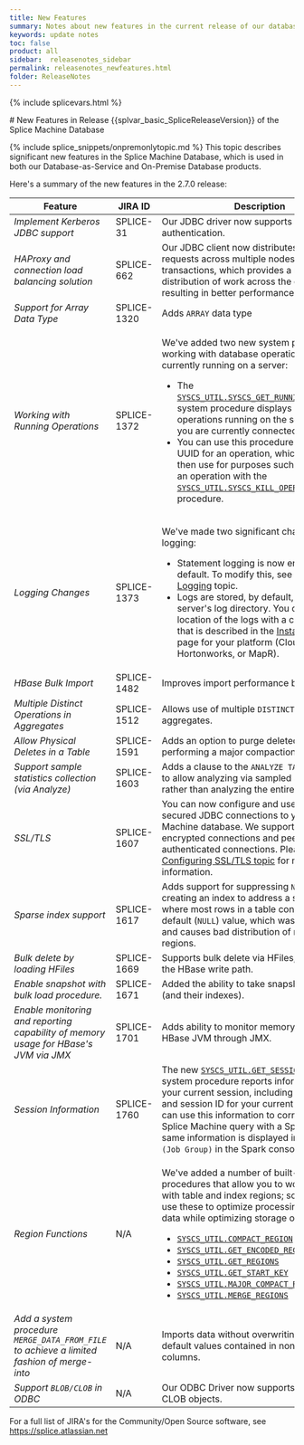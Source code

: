 ```yaml
---
title: New Features
summary: Notes about new features in the current release of our database.
keywords: update notes
toc: false
product: all
sidebar:  releasenotes_sidebar
permalink: releasenotes_newfeatures.html
folder: ReleaseNotes
---
```

{% include splicevars.html %}
<section>
<div class="TopicContent" data-swiftype-index="true" markdown="1">
# New Features in Release {{splvar_basic_SpliceReleaseVersion}} of the Splice Machine Database

{% include splice_snippets/onpremonlytopic.md %}
This topic describes significant new features in the Splice Machine Database, which is used in both our Database-as-Service and On-Premise Database products.

Here's a summary of the new features in the 2.7.0 release:

<table summary="Summary of new features in this release">
    <col />
    <col width="125px" />
    <col />
    <thead>
        <tr>
            <th>Feature</th>
            <th>JIRA ID</th>
            <th>Description</th>
        </tr>
    </thead>
    <tbody>
        <tr>
            <td><em>Implement Kerberos JDBC support</em></td>
            <td>SPLICE-31</td>
            <td>Our JDBC driver now supports Kerberos authentication.</td>
        </tr>
        <tr>
            <td><em>HAProxy and connection load balancing solution</em></td>
            <td>SPLICE-662</td>
            <td>Our JDBC client now distributes query requests across multiple nodes without losing transactions, which provides a more even distribution of work across the cluster, resulting in better performance. </td>
        </tr>
        <tr>
            <td><em>Support for Array Data Type</em></td>
            <td>SPLICE-1320</td>
            <td>Adds <code>ARRAY</code> data type</td>
        </tr>
        <tr>
            <td><em>Working with Running Operations</em></td>
            <td>SPLICE-1372</td>
            <td><p>We've added two new system procedures for working with database operations that are currently running on a server:</p>
            <ul>
                <li>The <a href="sqlref_sysprocs_getrunningops.html"><code>SYSCS_UTIL.SYSCS_GET_RUNNING_OPERATIONS</code></a> system procedure displays a list of the operations running on the server to which you are currently connected.</li>
                <li>You can use this procedure to find the UUID for an operation, which you can then use for purposes such as terminating an operation with the <a href="sqlref_sysprocs_killoperation.html"><code>SYSCS_UTIL.SYSCS_KILL_OPERATION</code></a> system procedure.</li>
            </ul>
            </td>
        </tr>
        <tr>
            <td><em>Logging Changes</em></td>
            <td>SPLICE-1373</td>
            <td><p>We've made two significant changes in logging:</p>
                <ul>
                    <li>Statement logging is now enabled by default. To modify this, see the <a href="developers_tuning_logging">Using Logging</a> topic.</li>
                    <li>Logs are stored, by default, in your region server's log directory. You can modify the location of the logs with a code snippet that is described in the <a href="onprem_install_intro.html">Installation Guide</a> page for your platform (Cloudera, Hortonworks, or MapR).</li>
                </ul>
            </td>
        </tr>
        <tr>
            <td><em>HBase Bulk Import</em></td>
            <td>SPLICE-1482</td>
            <td>Improves import performance by using Hfiles.</td>
        </tr>
        <tr>
            <td><em>Multiple Distinct Operations in Aggregates</em></td>
            <td>SPLICE-1512</td>
            <td>Allows use of multiple <code>DISTINCT</code> operations in aggregates.</td>
        </tr>
        <tr>
            <td><em>Allow Physical Deletes in a Table</em></td>
            <td>SPLICE-1591</td>
            <td>Adds an option to purge deleted rows when performing a major compaction.</td>
        </tr>
        <tr>
            <td><em>Support sample statistics collection (via Analyze)</em></td>
            <td>SPLICE-1603</td>
            <td>Adds a clause to the <code>ANALYZE TABLE</code> command to allow analyzing via sampled statistics, rather than analyzing the entire table.</td>
        </tr>
        <tr>
            <td><em>SSL/TLS</em></td>
            <td>SPLICE-1607</td>
            <td>You can now configure and use SSL/TLS secured JDBC connections to your Splice Machine database. We support both basic encrypted connections and peer-authenticated connections. Please see our <a href="onprem_install_configureTLS.html">Configuring SSL/TLS topic</a> for more information.</td>
        </tr>
        <tr>
            <td><em>Sparse index support</em></td>
            <td>SPLICE-1617</td>
            <td>Adds support for suppressing <code>NULLs</code> when creating an index to address a situation where most rows in a table contain the default (<code>NULL</code>) value, which wastes storage and causes bad distribution of rows across regions.</td>
        </tr>
        <tr>
            <td><em>Bulk delete by loading HFiles</em></td>
            <td>SPLICE-1669</td>
            <td>Supports bulk delete via HFiles, bypassing the HBase write path.</td>
        </tr>
        <tr>
            <td><em>Enable snapshot with bulk load procedure.</em></td>
            <td>SPLICE-1671</td>
            <td>Added the ability to take snapshots of tables (and their indexes).</td>
        </tr>
        <tr>
            <td><em>Enable monitoring and reporting capability of memory usage for HBase's JVM via JMX</em></td>
            <td>SPLICE-1701</td>
            <td>Adds ability to monitor memory usage by HBase JVM through JMX.</td>
        </tr>
        <tr>
            <td><em>Session Information</em></td>
            <td>SPLICE-1760</td>
            <td>The new <a href="sqlref_sysprocs_getsessioninfo.html"><code>SYSCS_UTIL.GET_SESSION_INFO"</code></a> system procedure reports information about your current session, including  the hostname and session ID for your current session. You can use this information to correlate your Splice Machine query with a Spark job: the same information is displayed in the <code>Job Id (Job Group)</code> in the Spark console.</td>
        </tr>
        <tr>
            <td><em>Region Functions</em></td>
            <td>N/A</td>
            <td><p>We've added a number of built-in system procedures that allow you to work directly with table and index regions; some customers use these to optimize processing of recent data while optimizing storage of older data:</p>
                <ul>
                    <li><a href="sqlref_sysprocs_compactregion.html"><code>SYSCS_UTIL.COMPACT_REGION</code></a></li>
                    <li><a href="sqlref_sysprocs_getencodedregion.html"><code>SYSCS_UTIL.GET_ENCODED_REGION_NAME</code></a></li>
                    <li><a href="sqlref_sysprocs_getregions.html"><code>SYSCS_UTIL.GET_REGIONS</code></a></li>
                    <li><a href="sqlref_sysprocs_getstartkey.html"><code>SYSCS_UTIL.GET_START_KEY</code></a></li>
                    <li><a href="sqlref_sysprocs_majorcompactregion.html"><code>SYSCS_UTIL.MAJOR_COMPACT_REGION</code></a></li>
                    <li><a href="sqlref_sysprocs_mergeregions.html"><code>SYSCS_UTIL.MERGE_REGIONS</code></a></li>
                </ul>
            </td>
        </tr>
        <tr>
            <td><em>Add a system procedure <code>MERGE_DATA_FROM_FILE</code> to achieve a limited fashion of merge-into</em></td>
            <td>N/A</td>
            <td>Imports data without overwriting generated or default values contained in non-imported columns.</td>
        </tr>
        <tr>
            <td><em>Support <code>BLOB/CLOB</code> in ODBC</em></td>
            <td>N/A</td>
            <td>Our ODBC Driver now supports BLOB and CLOB objects.</td>
        </tr>
    </tbody>
</table>

For a full list of JIRA's for the Community/Open Source software, see <https://splice.atlassian.net>

</div>
</section>
